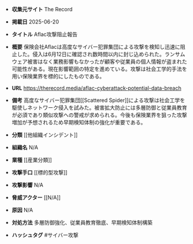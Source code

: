 - **収集元サイト**
The Record

- **掲載日**
2025-06-20

- **タイトル**
Aflac攻撃阻止報告

- **概要**
保険会社Aflacは高度なサイバー犯罪集団による攻撃を検知し迅速に阻止した。侵入は6月12日に確認され数時間以内に封じ込められた。ランサムウェア被害はなく業務影響もなかったが顧客や従業員の個人情報が盗まれた可能性がある。現在影響範囲の特定を進めている。攻撃は社会工学的手法を用い保険業界を標的にしたものである。

- **URL**
https://therecord.media/aflac-cyberattack-potential-data-breach

- **備考**
高度なサイバー犯罪集団[[Scattered Spider]]による攻撃は社会工学を駆使しネットワーク侵入を試みた。被害拡大防止には多層防御と従業員教育が必須であり類似攻撃への警戒が求められる。今後も保険業界を狙った攻撃増加が予想されるため早期検知体制の強化が重要である。

- **分類**
[[他組織インシデント]]

- **組織名**
N/A

- **業種**
[[産業分類]]

- **攻撃手口**
[[標的型攻撃]]

- **攻撃影響**
N/A

- **脅威アクター**
[[N/A]]

- **原因**
N/A

- **対処方法**
多層防御強化、従業員教育徹底、早期検知体制構築

- **ハッシュタグ**
#サイバー攻撃
